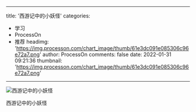 
---
title: '西游记中的小妖怪'
categories: 
 - 学习
 - ProcessOn
 - 推荐
headimg: 'https://img.processon.com/chart_image/thumb/61e3dc091e085306c96e72a7.png'
author: ProcessOn
comments: false
date: 2022-01-31 09:21:36
thumbnail: 'https://img.processon.com/chart_image/thumb/61e3dc091e085306c96e72a7.png'
---

<div>   
<img class="thumb" alt="西游记中的小妖怪" src="https://img.processon.com/chart_image/thumb/61e3dc091e085306c96e72a7.png" referrerpolicy="no-referrer">
<p>西游记中的小妖怪</p>  
</div>
            